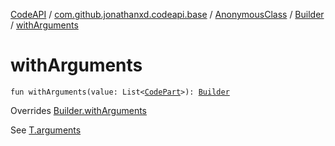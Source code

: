 [CodeAPI](../../../index.md) / [com.github.jonathanxd.codeapi.base](../../index.md) / [AnonymousClass](../index.md) / [Builder](index.md) / [withArguments](.)

# withArguments

`fun withArguments(value: List<`[`CodePart`](../../../com.github.jonathanxd.codeapi/-code-part/index.md)`>): `[`Builder`](index.md)

Overrides [Builder.withArguments](../../-argument-holder/-builder/with-arguments.md)

See [T.arguments](#)

